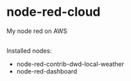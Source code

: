 node-red-cloud
==============

My node red on AWS

##
Installed nodes:
- node-red-contrib-dwd-local-weather
- node-red-dashboard
